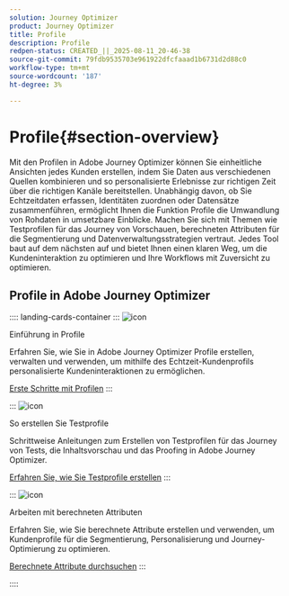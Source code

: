 ```yaml
---
solution: Journey Optimizer
product: Journey Optimizer
title: Profile
description: Profile
redpen-status: CREATED_||_2025-08-11_20-46-38
source-git-commit: 79fdb9535703e961922dfcfaaad1b6731d2d88c0
workflow-type: tm+mt
source-wordcount: '187'
ht-degree: 3%

---
```



# Profile{#section-overview}

Mit den Profilen in Adobe Journey Optimizer können Sie einheitliche Ansichten jedes Kunden erstellen, indem Sie Daten aus verschiedenen Quellen kombinieren und so personalisierte Erlebnisse zur richtigen Zeit über die richtigen Kanäle bereitstellen. Unabhängig davon, ob Sie Echtzeitdaten erfassen, Identitäten zuordnen oder Datensätze zusammenführen, ermöglicht Ihnen die Funktion Profile die Umwandlung von Rohdaten in umsetzbare Einblicke. Machen Sie sich mit Themen wie Testprofilen für das Journey von Vorschauen, berechneten Attributen für die Segmentierung und Datenverwaltungsstrategien vertraut. Jedes Tool baut auf dem nächsten auf und bietet Ihnen einen klaren Weg, um die Kundeninteraktion zu optimieren und Ihre Workflows mit Zuversicht zu optimieren.

## Profile in Adobe Journey Optimizer

:::: landing-cards-container
:::
![icon](https://cdn.experienceleague.adobe.com/icons/circle-play.svg?lang=de)

Einführung in Profile

Erfahren Sie, wie Sie in Adobe Journey Optimizer Profile erstellen, verwalten und verwenden, um mithilfe des Echtzeit-Kundenprofils personalisierte Kundeninteraktionen zu ermöglichen.

[Erste Schritte mit Profilen](../using/audience/get-started-profiles.md)
:::

:::
![icon](https://cdn.experienceleague.adobe.com/icons/list-check.svg?lang=de)

So erstellen Sie Testprofile

Schrittweise Anleitungen zum Erstellen von Testprofilen für das Journey von Tests, die Inhaltsvorschau und das Proofing in Adobe Journey Optimizer.

[Erfahren Sie, wie Sie Testprofile erstellen](../using/audience/creating-test-profiles.md)
:::

:::
![icon](https://cdn.experienceleague.adobe.com/icons/bullseye.svg?lang=de)

Arbeiten mit berechneten Attributen

Erfahren Sie, wie Sie berechnete Attribute erstellen und verwenden, um Kundenprofile für die Segmentierung, Personalisierung und Journey-Optimierung zu optimieren.

[Berechnete Attribute durchsuchen](../using/audience/computed-attributes.md)
:::

::::
